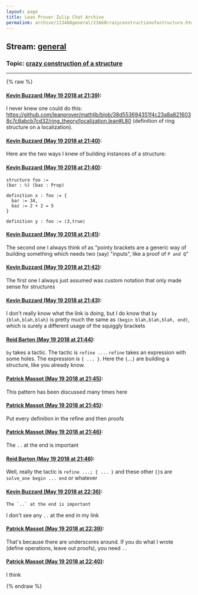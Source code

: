 ```yaml
---
layout: page
title: Lean Prover Zulip Chat Archive 
permalink: archive/113488general/21660crazyconstructionofastructure.html
---
```


## Stream: [general](index.html)
### Topic: [crazy construction of a structure](21660crazyconstructionofastructure.html)

---


{% raw %}
#### [ Kevin Buzzard (May 19 2018 at 21:39)](https://leanprover.zulipchat.com/#narrow/stream/113488-general/topic/crazy%20construction%20of%20a%20structure/near/126805454):
I never knew one could do this: https://github.com/leanprover/mathlib/blob/38d553694351f4c23a8a8216038c7c8abcb7cd32/ring_theory/localization.lean#L80 (definition of ring structure on a localization).

#### [ Kevin Buzzard (May 19 2018 at 21:40)](https://leanprover.zulipchat.com/#narrow/stream/113488-general/topic/crazy%20construction%20of%20a%20structure/near/126805506):
Here are the two ways I knew of building instances of a structure:

#### [ Kevin Buzzard (May 19 2018 at 21:40)](https://leanprover.zulipchat.com/#narrow/stream/113488-general/topic/crazy%20construction%20of%20a%20structure/near/126805508):
```lean
structure foo :=
(bar : ℕ) (baz : Prop)

definition x : foo := {
  bar := 34,
  baz := 2 + 2 = 5 
}

definition y : foo := ⟨3,true⟩
```

#### [ Kevin Buzzard (May 19 2018 at 21:41)](https://leanprover.zulipchat.com/#narrow/stream/113488-general/topic/crazy%20construction%20of%20a%20structure/near/126805518):
The second one I always think of as "pointy brackets are a generic way of building something which needs two (say) "inputs", like a proof of `P and Q`"

#### [ Kevin Buzzard (May 19 2018 at 21:42)](https://leanprover.zulipchat.com/#narrow/stream/113488-general/topic/crazy%20construction%20of%20a%20structure/near/126805558):
The first one I always just assumed was custom notation that only made sense for structures

#### [ Kevin Buzzard (May 19 2018 at 21:43)](https://leanprover.zulipchat.com/#narrow/stream/113488-general/topic/crazy%20construction%20of%20a%20structure/near/126805567):
I don't really know what the link is doing, but I do know that `by {blah,blah,blah}` is pretty much the same as `(begin blah,blah,blah, end)`, which is surely a different usage of the squiggly brackets

#### [ Reid Barton (May 19 2018 at 21:44)](https://leanprover.zulipchat.com/#narrow/stream/113488-general/topic/crazy%20construction%20of%20a%20structure/near/126805607):
`by` takes a tactic. The tactic is `refine ...`.
`refine` takes an expression with some holes. The expression is `{ ... }`. Here the `{`...`}` are building a structure, like you already know.

#### [ Patrick Massot (May 19 2018 at 21:45)](https://leanprover.zulipchat.com/#narrow/stream/113488-general/topic/crazy%20construction%20of%20a%20structure/near/126805614):
This pattern has been discussed many times here

#### [ Patrick Massot (May 19 2018 at 21:45)](https://leanprover.zulipchat.com/#narrow/stream/113488-general/topic/crazy%20construction%20of%20a%20structure/near/126805616):
Put every definition in the refine and then proofs

#### [ Patrick Massot (May 19 2018 at 21:46)](https://leanprover.zulipchat.com/#narrow/stream/113488-general/topic/crazy%20construction%20of%20a%20structure/near/126805656):
The `..` at the end is important

#### [ Reid Barton (May 19 2018 at 21:46)](https://leanprover.zulipchat.com/#narrow/stream/113488-general/topic/crazy%20construction%20of%20a%20structure/near/126805659):
Well, really the tactic is `refine ...; { ... }` and these other `{}`s are `solve_one begin ... end` or whatever

#### [ Kevin Buzzard (May 19 2018 at 22:36)](https://leanprover.zulipchat.com/#narrow/stream/113488-general/topic/crazy%20construction%20of%20a%20structure/near/126807008):
```quote
The `..` at the end is important
```
I don't see any `..` at the end in my link

#### [ Patrick Massot (May 19 2018 at 22:39)](https://leanprover.zulipchat.com/#narrow/stream/113488-general/topic/crazy%20construction%20of%20a%20structure/near/126807096):
That's because there are underscores around. If you do what I wrote (define operations, leave out proofs), you need `..`

#### [ Patrick Massot (May 19 2018 at 22:40)](https://leanprover.zulipchat.com/#narrow/stream/113488-general/topic/crazy%20construction%20of%20a%20structure/near/126807101):
I think


{% endraw %}

